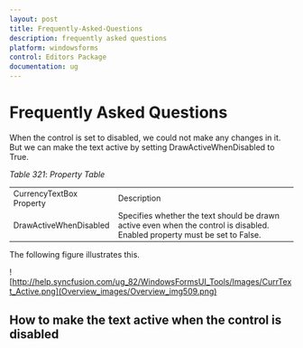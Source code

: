 ```yaml
---
layout: post
title: Frequently-Asked-Questions
description: frequently asked questions
platform: windowsforms
control: Editors Package
documentation: ug
---
```


# Frequently Asked Questions

When the control is set to disabled, we could not make any changes in it. But we can make the text active by setting DrawActiveWhenDisabled to True.

_Table_ _321_: _Property Table_

<table>
<tr>
<td>
CurrencyTextBox Property</td><td>
Description</td></tr>
<tr>
<td>
DrawActiveWhenDisabled</td><td>
Specifies whether the text should be drawn active even when the control is disabled. Enabled property must be set to False.</td></tr>
</table>


The following figure illustrates this.

![http://help.syncfusion.com/ug_82/WindowsFormsUI_Tools/Images/CurrText_Active.png](Overview_images/Overview_img509.png) 



## How to make the text active when the control is disabled
